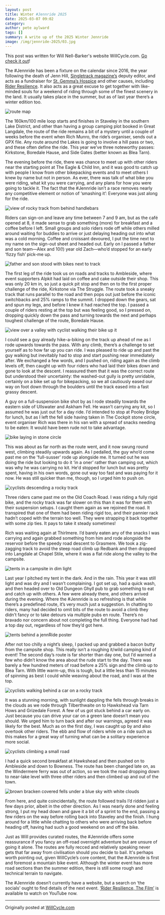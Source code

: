 ```yaml
---
layout: post
title: Winter #Jennride 2025
date: 2025-03-07 09:02
category: 
author: pete aylward
tags: []
summary: A write up of the 2025 Winter Jennride
image: /img/jennride-2025/03.jpg
---
```


This post was written for Will Nell-Barker's website WillCycle.com. [Go check it out](https://www.willcycle.com/)! 

The \#Jennride has been a fixture on the calendar since 2016, the year following the death of Jenn Hill, [Singletrack magazine’s](https://singletrackworld.com) deputy editor, and acts as a fundraiser for [St. Gemma’s Hospice](https://www.st-gemma.co.uk) and other causes, including [Rider Resilience](https://riderresilience.org). It also acts as a great excuse to get together with like-minded souls for a weekend of riding through some of the finest scenery in the land. It usually takes place in the summer, but as of last year there’s a winter edition too.

![route map](/img/jennride-2025/route.png)

The 160km/100 mile loop starts and finishes in Staveley in the southern Lake District, and other than having a group camping plot booked in Great Langdale, the route of the ride remains a bit of a mystery until a couple of weeks before the event when Rich Munro, the ride’s organiser, sends out a GPX file. Any route around the Lakes is going to involve a hill pass or two, and these often define the ride. This year we’ve three noteworthy passes: Kirkstone, Boredale Hause, and Side Gates (better known as Blea Tarn).

The evening before the ride, there was chance to meet up with other riders near the starting point at The Eagle & Child Inn, and it was good to catch up with people I know from other bikepacking events and to meet others I knew by name but not in person. As ever, there was talk of what bike you were riding, what kit you were carrying, and any plans for how you were going to tackle it. The fact that the \#Jennride isn’t a race removes nearly any competitive element or notion of ‘smashing it’: Everyone was just along for the ride.

![view of rocky track from behind handlebars](/img/jennride-2025/01.jpg)

Riders can sign-on and leave any time between 7 and 9 am, but as the café opened at 8, it made sense to grab something (more) for breakfast and a coffee before I left. Small groups and solo riders rode off while others milled around waiting for buddies to arrive or just delaying heading out into what was a cold morning. Coffee and croissant devoured, I put the time next to my name on the sign-out sheet and headed out. Early on I passed a father and son team—Alex and 10(!) year old Zach—who’d stopped for an early ‘fizzy fish’ pick-me up. 

![father and son stood with bikes next to track](/img/jennride-2025/02.jpg)

The first leg of the ride took us on roads and tracks to Ambleside, where event supporters Alpkit had laid on coffee and cake outside their shop. This was only 20 km in, so just a quick pit stop and then on to the first proper challenge of the ride, Kirkstone via The Struggle. The route took a sneaky track that runs parallel to the road and then pops out just before the iconic switchbacks and 25% ramps to the summit. I dropped down the gears, sat and spun my legs, and before I knew it had reached the top. I passed a couple of riders resting at the top but was feeling good, so I pressed on, dropping quickly down the pass and turning towards the next and perhaps toughest challenge of the route, Boredale Hause.

![view over a valley with cyclist walking their bike up it](/img/jennride-2025/03.jpg)

I could see a guy already hike-a-biking on the track up ahead of me as I rode upwards towards the pass. With any climb, there’s a challenge to set yourself as to how far up you can ride. I was pleased to ride up and past the guy walking but inevitably had to stop and start pushing near immediately after. We exchanged a few words, and I pushed on, riding again as the climb levels off, then caught up with four riders who had laid their bikes down and gone to look at the descent. I reassured them that it was the correct route but understood their uncertainty: the washed-out gully is pretty unridable, certainly on a bike set up for bikepacking, so we all cautiously eased our way on foot down through the boulders until the track eased into a fast grassy descent.

A guy on a full-suspension bike shot by as I rode steadily towards the eastern side of Ullswater and Askham Fell. He wasn’t carrying any kit, so I assumed he was just out for a day ride. I’d intended to stop at Pooley Bridge for lunch, but as I left the fell side having taken in The Cockpit stone circle, event organiser Rich was there in his van with a spread of snacks needing to be eaten: It would have been rude not to take advantage.

![bike laying in stone circle](/img/jennride-2025/04.jpg)

This was about as far north as the route went, and it now swung round west, climbing steadily upwards again. As I pedalled, the guy who’d come past me on the 'full-susser' rode up alongside me. It turned out he was doing the ride but looking to do it ‘in a oner’ rather than camping out, which was why he was carrying no kit. He'd stopped for lunch but was pretty spent, having in his own words, gone out way too fast and was paying for it now. He was still quicker than me, though, so I urged him to push on.

![cyclists descending a rocky track](/img/jennride-2025/05.jpg)

Three riders came past me on the Old Coach Road. I was riding a fully rigid bike, and the rocky track was far slower on this than it was for them with their suspension setups. I caught them again as we rejoined the road. It transpired that one of them had been riding rigid too, and their pannier rack hadn’t coped with the terrain too well. They were strapping it back together with some zip ties. It pays to take it steady sometimes!

Rich was waiting again at Thirlmere. I’d barely eaten any of the snacks I was carrying and again grabbed something from him and rode alongside the reservoir before the speedy road descent to Grasmere. We took a zig-zagging track to avoid the steep road climb up Redbank and then dropped into Langdale at Chapel Stile, where it was a flat ride along the valley to the campsite.

![tents in a campsite in dim light](/img/jennride-2025/06.jpg)

Last year I pitched my tent in the dark. And in the rain. This year it was still light and was dry and I wasn’t complaining. I got set up, had a quick wash, and then headed over to Old Dungeon Ghyll pub to grab something to eat and catch up with others. A few were already there, and others arrived during the evening. Where the \#Jennride is so refreshing is that while there’s a predefined route, it’s very much just a suggestion. In chatting to riders, many had decided to omit bits of the route to avoid a climb they didn’t fancy or to take detours via multiple pubs en route. There’s no bravado nor concern about not completing the full thing. Everyone had had a top day out, regardless of how they’d got here. 

![tents behind a jennRide poster](/img/jennride-2025/07.jpg)

After not too chilly a night’s sleep, I packed up and grabbed a bacon butty from the campsite shop. This really isn’t a roughing it/wild camping kind of event! The second day’s route is far shorter than day one, but I’d warned a few who didn’t know the area about the rude start to the day. There was barely a few hundred meters of road before a 25% sign and the climb up to Blea Tarn. With little warm-up, this is tough, but a little less than 15 minutes of spinning as best I could while weaving about the road, and I was at the top.

![cyclists walking behind a car on a rocky track](/img/jennride-2025/08.jpg)

It was a stunning morning, with sunlight dappling the fells through breaks in the clouds as we rode through Tilberthwaite on to Hawkshead via Tarn Hows and Grizedale Forest. A few of us got stuck behind a car early on. Just because you can drive your car on a green lane doesn’t mean you should. We urged him to turn back and after our warnings, agreed it was likely for the best. Much as on the first day, I was caught up by and also overtook other riders. The ebb and flow of riders while on a ride such as this makes for a great way of turning what can be a solitary experience more social. 

![cyclists climbing a small road](/img/jennride-2025/09.jpg)

I had a quick second breakfast at Hawkshead and then pushed on to Ambleside and down to Bowness. The route has been changed late on, as the Windermere ferry was out of action, so we took the road dropping down to near-lake level with three other riders and then climbed up and out of the town.

![brown bracken covered fells under a blue sky with white clouds](/img/jennride-2025/10.jpg)

From here, and quite coincidentally, the route followed trails I’d ridden just a few days prior, albeit in the other direction. As I was nearly done and feeling strong, I put my head down and gave it a bit of a sprint to the end, passing a few riders on the way before rolling back into Staveley and the finish. I hung around for a little while chatting to others who were arriving back before heading off, having had such a good weekend on and off the bike.

Just as Will provides curated routes, the \#Jennride offers some reassurance if you fancy an off-road overnight adventure but are unsure of going it alone. The routes are fully recced and relatively speaking never gets that far away from civilisation should you decide to bail. It's perhaps worth pointing out, given WillCycle’s core content, that the \#Jennride is first and foremost a mountain bike event. Although the winter event has more road sections than the summer edition, there is still some rough and technical terrain to navigate. 

The \#Jennride doesn’t currently have a website, but a search on ‘the socials’ ought to find details of the next event. [‘Rider Resilience, The Film’](https://www.youtube.com/watch?v=HM9Oa6108kI) is available to watch on YouTube now.

* * *

Originally posted at [WillCycle.com](https://www.willcycle.com/2025/03/04/the-jennride/)